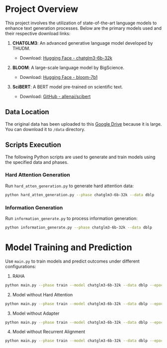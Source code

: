 # Project Overview

This project involves the utilization of state-of-the-art language models to enhance text generation processes. Below are the primary models used and their respective download links:

1. **CHATGLM3**: An advanced generative language model developed by THUDM. 
   - Download: [Hugging Face - chatglm3-6b-32k](https://huggingface.co/THUDM/chatglm3-6b-32k/tree/main)
   
2. **BLOOM**: A large-scale language model by BigScience.
   - Download: [Hugging Face - bloom-7b1](https://huggingface.co/bigscience/bloom-7b1/tree/main)
   
3. **SciBERT**: A BERT model pre-trained on scientific text.
   - Download: [GitHub - allenai/scibert](https://github.com/allenai/scibert)

## Data Location
The original data has been uploaded to this [Google Drive](https://drive.google.com/drive/folders/1AXRWmhfG0CJ-VxyIhxro4jIMfiSvmddj?usp=sharing) because it is large. 
You can download it to `/data` directory.

## Scripts Execution
The following Python scripts are used to generate and train models using the specified data and phases.

### Hard Attention Generation
Run `hard_atten_generation.py` to generate hard attention data:
```bash
python hard_atten_generation.py --phase chatglm3-6b-32k --data dblp
```

### Information Generation
Run `information_generate.py` to process information generation:
```bash
python information_generate.py --phase chatglm3-6b-32k --data dblp
```

# Model Training and Prediction
Use `main.py` to train models and predict outcomes under different configurations:
1. RAHA
```bash
python main.py --phase train --model chatglm3-6b-32k --data dblp --epoch 5 --update --adapter
```
2. Model without Hard Attention
```bash
python main.py --phase train --model chatglm3-6b-32k --data dblp --epoch 5 --ori
```
3. Model without Adapter
```bash
python main.py --phase train --model chatglm3-6b-32k --data dblp --epoch 5 --update
```
4. Model without Recurrent Alignment
```bash
python main.py --phase train --model chatglm3-6b-32k --data dblp --epoch 5 --adapter
```